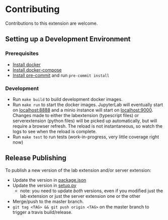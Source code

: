 # Contributing

Contributions to this extension are welcome.

## Setting up a Development Environment

### Prerequisites

- [Install docker](https://docs.docker.com/get-docker/)
- [Install docker-compose](https://docs.docker.com/compose/install/)
- [Install pre-commit](https://pre-commit.com/#installation) and run `pre-commit install`

### Development

- Run `make build` to build development docker images.
- Run `make run` to start the docker images. JupyterLab will eventually start on [localhost:8888](http://localhost:8888) and a minio instance will start on [localhost:9000](http://localhost:9000). Changes made to either the labextension (typescript files) or serverextension (python files) will be picked up automatically, but will require a browser refresh. The reload is not instantaneous, so watch the logs to see when the reload is complete.
- Run `make test` to run tests (work-in-progress, very little coverage right now)

## Release Publishing

To publish a new version of the lab extension and/or server extension:

- Update the version in [package.json](package.json)
- Update the version in [setup.py](setup.py)
  - note: you need to update _both_ versions, even if you modified just the lab extension or just the server extension one or the other
- Merge/push to the master branch.
- `git tag <TAG> && git push origin <TAG>` on the master branch to trigger a travis build/release.
